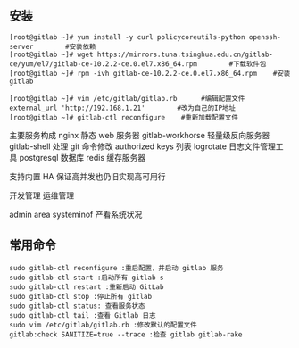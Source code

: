## 安装

```shell
[root@gitlab ~]# yum install -y curl policycoreutils-python openssh-server        #安装依赖
[root@gitlab ~]# wget https://mirrors.tuna.tsinghua.edu.cn/gitlab-ce/yum/el7/gitlab-ce-10.2.2-ce.0.el7.x86_64.rpm        #下载软件包
[root@gitlab ~]# rpm -ivh gitlab-ce-10.2.2-ce.0.el7.x86_64.rpm    #安装gitlab
```

```shell
[root@gitlab ~]# vim /etc/gitlab/gitlab.rb      #编辑配置文件
external_url 'http://192.168.1.21'        #改为自己的IP地址
[root@gitlab ~]# gitlab-ctl reconfigure    #重新加载配置文件
```

主要服务构成
nginx 静态 web 服务器
gitlab-workhorse 轻量级反向服务器
gitlab-shell 处理 git 命令修改 authorized keys 列表
logrotate 日志文件管理工具
postgresql 数据库
redis 缓存服务器

支持内置 HA 保证高并发也仍旧实现高可用行

开发管理
运维管理

admin area systeminof 产看系统状况

## 常用命令

```shell
sudo gitlab-ctl reconfigure :重启配置，并启动 gitlab 服务
sudo gitlab-ctl start :启动所有 gitlab s
sudo gitlab-ctl restart :重新启动 GitLab
sudo gitlab-ctl stop :停止所有 gitlab
sudo gitlab-ctl status: 查看服务状态
sudo gitlab-ctl tail :查看 Gitlab 日志
sudo vim /etc/gitlab/gitlab.rb :修改默认的配置文件
gitlab:check SANITIZE=true --trace :检查 gitlab gitlab-rake

```
